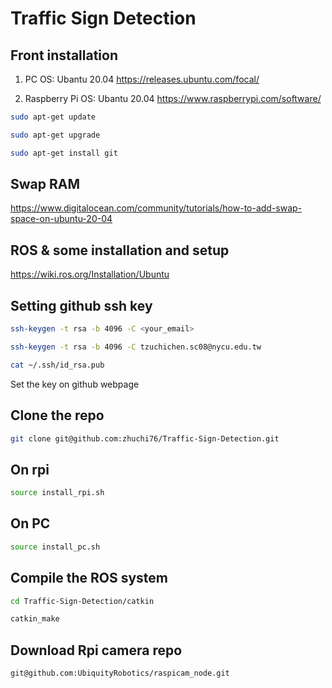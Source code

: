 # Traffic Sign Detection

## Front installation
1. PC OS: Ubantu 20.04
https://releases.ubuntu.com/focal/

2. Raspberry Pi OS: Ubantu 20.04
https://www.raspberrypi.com/software/

```bash
sudo apt-get update
```
```bash
sudo apt-get upgrade
```
```bash
sudo apt-get install git
```

## Swap RAM
https://www.digitalocean.com/community/tutorials/how-to-add-swap-space-on-ubuntu-20-04

## ROS & some installation and setup
https://wiki.ros.org/Installation/Ubuntu


## Setting github ssh key
```bash
ssh-keygen -t rsa -b 4096 -C <your_email>
```
```bash
ssh-keygen -t rsa -b 4096 -C tzuchichen.sc08@nycu.edu.tw
```

```bash
cat ~/.ssh/id_rsa.pub
```

Set the key on github webpage


## Clone the repo
```bash
git clone git@github.com:zhuchi76/Traffic-Sign-Detection.git
```

## On rpi
```bash
source install_rpi.sh
```

## On PC
```bash
source install_pc.sh
```

## Compile the ROS system
```bash
cd Traffic-Sign-Detection/catkin
```

```bash
catkin_make
```

## Download Rpi camera repo
```bash
git@github.com:UbiquityRobotics/raspicam_node.git
```